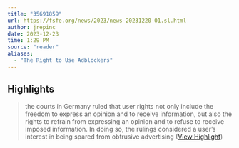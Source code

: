 ```yaml
---
title: "35691859"
url: https://fsfe.org/news/2023/news-20231220-01.sl.html
author: jrepinc
date: 2023-12-23
time: 1:29 PM
source: "reader"
aliases:
  - "The Right to Use Adblockers"
---
```

## Highlights
> the courts in Germany ruled that user rights not only include the freedom to express an opinion and to receive information, but also the rights to refrain from expressing an opinion and to refuse to receive imposed information. In doing so, the rulings considered a user’s interest in being spared from obtrusive advertising ([View Highlight](https://read.readwise.io/read/01hj7c00h44tbw2dxyfyr6659g))

